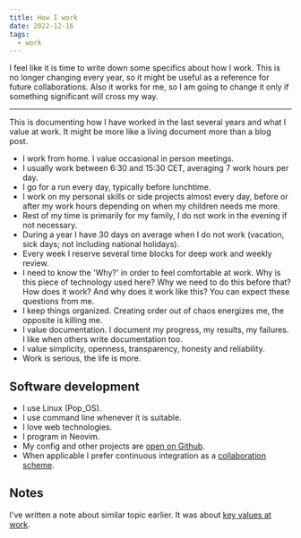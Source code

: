 ```yaml
---
title: How I work
date: 2022-12-16
tags:
  - work
---
```


I feel like it is time to write down some specifics about how I work. This is no
longer changing every year, so it might be useful as a reference for future
collaborations. Also it works for me, so I am going to change it only if
something significant will cross my way.

---

This is documenting how I have worked in the last several years and what I value
at work. It might be more like a living document more than a blog post.

- I work from home. I value occasional in person meetings.
- I usually work between 6:30 and 15:30 CET, averaging 7 work hours per day.
- I go for a run every day, typically before lunchtime.
- I work on my personal skills or side projects almost every day, before or
  after my work hours depending on when my children needs me more.
- Rest of my time is primarily for my family, I do not work in the evening if
  not necessary.
- During a year I have 30 days on average when I do not work (vacation, sick
  days; not including national holidays).
- Every week I reserve several time blocks for deep work and weekly review.
- I need to know the 'Why?' in order to feel comfortable at work. Why is this
  piece of technology used here? Why we need to do this before that? How does it
  work? And why does it work like this? You can expect these questions from me.
- I keep things organized. Creating order out of chaos energizes me, the
  opposite is killing me.
- I value documentation. I document my progress, my results, my failures. I like
  when others write documentation too.
- I value simplicity, openness, transparency, honesty and reliability.
- Work is serious, the life is more.

## Software development

- I use Linux (Pop_OS).
- I use command line whenever it is suitable.
- I love web technologies.
- I program in Neovim.
- My config and other projects are [open on Github](https://github.com/lttr/).
- When applicable I prefer continuous integration as a [collaboration
  scheme](https://martinfowler.com/articles/ship-show-ask.html).

## Notes

I've written a note about similar topic earlier. It was about [key values at
work](/notes/key-values).
